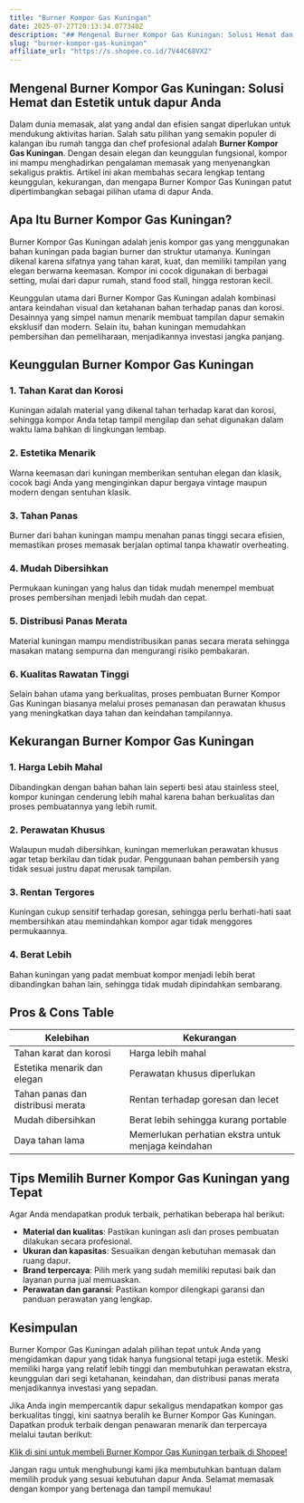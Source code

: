 ```yaml
---
title: "Burner Kompor Gas Kuningan"
date: 2025-07-27T20:13:34.077340Z
description: "## Mengenal Burner Kompor Gas Kuningan: Solusi Hemat dan Estetik untuk dapur Anda..."
slug: "burner-kompor-gas-kuningan"
affiliate_url: "https://s.shopee.co.id/7V44C68VX2"
---
```

## Mengenal Burner Kompor Gas Kuningan: Solusi Hemat dan Estetik untuk dapur Anda

Dalam dunia memasak, alat yang andal dan efisien sangat diperlukan untuk mendukung aktivitas harian. Salah satu pilihan yang semakin populer di kalangan ibu rumah tangga dan chef profesional adalah **Burner Kompor Gas Kuningan**. Dengan desain elegan dan keunggulan fungsional, kompor ini mampu menghadirkan pengalaman memasak yang menyenangkan sekaligus praktis. Artikel ini akan membahas secara lengkap tentang keunggulan, kekurangan, dan mengapa Burner Kompor Gas Kuningan patut dipertimbangkan sebagai pilihan utama di dapur Anda.

## Apa Itu Burner Kompor Gas Kuningan?

Burner Kompor Gas Kuningan adalah jenis kompor gas yang menggunakan bahan kuningan pada bagian burner dan struktur utamanya. Kuningan dikenal karena sifatnya yang tahan karat, kuat, dan memiliki tampilan yang elegan berwarna keemasan. Kompor ini cocok digunakan di berbagai setting, mulai dari dapur rumah, stand food stall, hingga restoran kecil.

Keunggulan utama dari Burner Kompor Gas Kuningan adalah kombinasi antara keindahan visual dan ketahanan bahan terhadap panas dan korosi. Desainnya yang simpel namun menarik membuat tampilan dapur semakin eksklusif dan modern. Selain itu, bahan kuningan memudahkan pembersihan dan pemeliharaan, menjadikannya investasi jangka panjang.

## Keunggulan Burner Kompor Gas Kuningan

### 1. Tahan Karat dan Korosi
Kuningan adalah material yang dikenal tahan terhadap karat dan korosi, sehingga kompor Anda tetap tampil mengilap dan sehat digunakan dalam waktu lama bahkan di lingkungan lembap.

### 2. Estetika Menarik
Warna keemasan dari kuningan memberikan sentuhan elegan dan klasik, cocok bagi Anda yang menginginkan dapur bergaya vintage maupun modern dengan sentuhan klasik.

### 3. Tahan Panas
Burner dari bahan kuningan mampu menahan panas tinggi secara efisien, memastikan proses memasak berjalan optimal tanpa khawatir overheating.

### 4. Mudah Dibersihkan
Permukaan kuningan yang halus dan tidak mudah menempel membuat proses pembersihan menjadi lebih mudah dan cepat.

### 5. Distribusi Panas Merata
Material kuningan mampu mendistribusikan panas secara merata sehingga masakan matang sempurna dan mengurangi risiko pembakaran.

### 6. Kualitas Rawatan Tinggi
Selain bahan utama yang berkualitas, proses pembuatan Burner Kompor Gas Kuningan biasanya melalui proses pemanasan dan perawatan khusus yang meningkatkan daya tahan dan keindahan tampilannya.

## Kekurangan Burner Kompor Gas Kuningan

### 1. Harga Lebih Mahal
Dibandingkan dengan bahan bahan lain seperti besi atau stainless steel, kompor kuningan cenderung lebih mahal karena bahan berkualitas dan proses pembuatannya yang lebih rumit.

### 2. Perawatan Khusus
Walaupun mudah dibersihkan, kuningan memerlukan perawatan khusus agar tetap berkilau dan tidak pudar. Penggunaan bahan pembersih yang tidak sesuai justru dapat merusak tampilan.

### 3. Rentan Tergores
Kuningan cukup sensitif terhadap goresan, sehingga perlu berhati-hati saat membersihkan atau memindahkan kompor agar tidak menggores permukaannya.

### 4. Berat Lebih
Bahan kuningan yang padat membuat kompor menjadi lebih berat dibandingkan bahan lain, sehingga tidak mudah dipindahkan sembarang.

## Pros & Cons Table

| Kelebihan                               | Kekurangan                                  |
|-----------------------------------------|--------------------------------------------|
| Tahan karat dan korosi                | Harga lebih mahal                        |
| Estetika menarik dan elegan           | Perawatan khusus diperlukan              |
| Tahan panas dan distribusi merata     | Rentan terhadap goresan dan lecet        |
| Mudah dibersihkan                     | Berat lebih sehingga kurang portable     |
| Daya tahan lama                       | Memerlukan perhatian ekstra untuk menjaga keindahan |

## Tips Memilih Burner Kompor Gas Kuningan yang Tepat

Agar Anda mendapatkan produk terbaik, perhatikan beberapa hal berikut:
- **Material dan kualitas**: Pastikan kuningan asli dan proses pembuatan dilakukan secara profesional.
- **Ukuran dan kapasitas**: Sesuaikan dengan kebutuhan memasak dan ruang dapur.
- **Brand terpercaya**: Pilih merk yang sudah memiliki reputasi baik dan layanan purna jual memuaskan.
- **Perawatan dan garansi**: Pastikan kompor dilengkapi garansi dan panduan perawatan yang lengkap.

## Kesimpulan

Burner Kompor Gas Kuningan adalah pilihan tepat untuk Anda yang mengidamkan dapur yang tidak hanya fungsional tetapi juga estetik. Meski memiliki harga yang relatif lebih tinggi dan membutuhkan perawatan ekstra, keunggulan dari segi ketahanan, keindahan, dan distribusi panas merata menjadikannya investasi yang sepadan.

Jika Anda ingin mempercantik dapur sekaligus mendapatkan kompor gas berkualitas tinggi, kini saatnya beralih ke Burner Kompor Gas Kuningan. Dapatkan produk terbaik dengan penawaran menarik dan terpercaya melalui tautan berikut:

[Klik di sini untuk membeli Burner Kompor Gas Kuningan terbaik di Shopee!](https://s.shopee.co.id/7V44C68VX2)

Jangan ragu untuk menghubungi kami jika membutuhkan bantuan dalam memilih produk yang sesuai kebutuhan dapur Anda. Selamat memasak dengan kompor yang bertenaga dan tampil memukau!